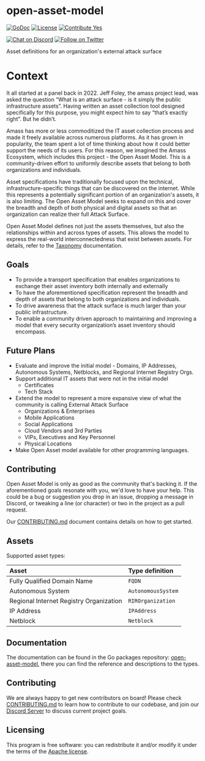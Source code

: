 # open-asset-model

[![GoDoc](https://pkg.go.dev/badge/github.com/owasp-amass/open-asset-model/?utm_source=godoc)](https://pkg.go.dev/github.com/owasp-amass/open-asset-model)
[![License](https://img.shields.io/badge/license-apache%202-blue)](https://www.apache.org/licenses/LICENSE-2.0)
[![Contribute Yes](https://img.shields.io/badge/contribute-yes-brightgreen.svg)](./CONTRIBUTING.md)

[![Chat on Discord](https://img.shields.io/discord/433729817918308352.svg?logo=discord)](https://discord.gg/HNePVyX3cp)
[![Follow on Twitter](https://img.shields.io/twitter/follow/owaspamass.svg?logo=twitter)](https://twitter.com/owaspamass)

Asset definitions for an organization's external attack surface

# Context

It all started at a panel back in 2022. Jeff Foley, the amass project lead, was asked the question “What is an attack surface - is it simply the public infrastructure assets”. Having written an asset collection tool designed specifically for this purpose, you might expect him to say “that’s exactly right”. But he didn’t.

Amass has more or less commoditized the IT asset collection process and made it freely available across numerous platforms. As it has grown in popularity, the team spent a lot of time thinking about how it could better support the needs of its users. For this reason, we imagined the Amass Ecosystem, which includes this project - the Open Asset Model. This is a community-driven effort to uniformly describe assets that belong to both organizations and individuals.

Asset specifications have traditionally focused upon the technical, infrastructure-specific things that can be discovered on the internet. While this represents a potentially significant portion of an organization's assets, it is also limiting. The Open Asset Model seeks to expand on this and cover the breadth and depth of both physical and digital assets so that an organization can realize their full Attack Surface.

Open Asset Model defines not just the assets themselves, but also the relationships within and across types of assets. This allows the model to express the real-world interconnectedness that exist between assets. For details, refer to the [Taxonomy](docs/taxonomy.md) documentation.

## Goals

- To provide a transport specification that enables organizations
  to exchange their asset inventory both internally and externally
- To have the aforementioned specification represent the breadth and
  depth of assets that belong to both organizations and individuals.
- To drive awareness that the attack surface is much larger than
  your public infrastructure.
- To enable a community driven approach to maintaining and improving
  a model that every security organization’s asset inventory should encompass.

## Future Plans

- Evaluate and improve the initial model - Domains, IP Addresses, Autonomous Systems, Netblocks, and Regional Internet Registry Orgs.
- Support additional IT assets that were not in the initial model
  - Certificates
  - Tech Stack
- Extend the model to represent a more expansive view of what the community is calling External Attack Surface
  - Organizations & Enterprises
  - Mobile Applications
  - Social Applications
  - Cloud Vendors and 3rd Parties
  - VIPs, Executives and Key Personnel
  - Physical Locations
- Make Open Asset model available for other programming languages.

## Contributing

Open Asset Model is only as good as the community that's backing it.
If the aforementioned goals resonate with you, we'd love to have your help.
This could be a bug or suggestion you drop in an issue, dropping a message in Discord,
or tweaking a line (or character) or two in the project as a pull request.

Our [CONTRIBUTING.md](CONTRIBUTING.md) document contains details on how to get started.

## Assets

Supported asset types:

| Asset | Type definition |
|:------|:-----------|
| Fully Qualified Domain Name | `FQDN` |
| Autonomous System | `AutonomousSystem` |
| Regional Internet Registry Organization | `RIROrganization` |
| IP Address | `IPAddress` |
| Netblock | `Netblock` |

## Documentation

The documentation can be found in the Go packages repository: [open-asset-model](https://pkg.go.dev/github.com/owasp-amass/open-asset-model), there you can find the reference and descriptions to the types.

## Contributing

We are always happy to get new contributors on board! Please check [CONTRIBUTING.md](CONTRIBUTING.md) to learn how to
contribute to our codebase, and join our [Discord Server](https://discord.gg/HNePVyX3cp) to discuss current project goals.

## Licensing

This program is free software: you can redistribute it and/or modify it under the terms of the [Apache license](LICENSE).
